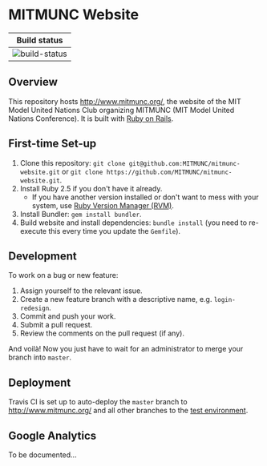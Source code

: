 # MITMUNC Website

| **Build status** |
|:----------------:|
| ![build-status](https://travis-ci.com/MITMUNC/mitmunc-website.svg?branch=master) |

## Overview
This repository hosts http://www.mitmunc.org/, the website of the MIT Model United Nations Club organizing MITMUNC (MIT Model United Nations Conference). It is built with [Ruby on Rails](https://rubyonrails.org/).

## First-time Set-up
1. Clone this repository: `git clone git@github.com:MITMUNC/mitmunc-website.git` or `git clone https://github.com/MITMUNC/mitmunc-website.git`.
1. Install Ruby 2.5 if you don't have it already.
    * If you have another version installed or don't want to mess with your system, use [Ruby Version Manager (RVM)](https://rvm.io/).
1. Install Bundler: `gem install bundler`.
1. Build website and install dependencies: `bundle install` (you need to re-execute this every time you update the `Gemfile`).

## Development
To work on a bug or new feature:
1. Assign yourself to the relevant issue.
1. Create a new feature branch with a descriptive name, e.g. `login-redesign`.
1. Commit and push your work.
1. Submit a pull request.
1. Review the comments on the pull request (if any).

And voilà! Now you just have to wait for an administrator to merge your branch into `master`.

## Deployment
Travis CI is set up to auto-deploy the `master` branch to http://www.mitmunc.org/ and all other branches to the [test environment](http://mitmunc-test-env.aj3uu2pxjs.us-east-1.elasticbeanstalk.com/).

## Google Analytics
To be documented...
